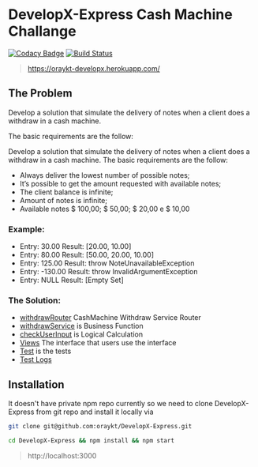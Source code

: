 # DevelopX-Express Cash Machine Challange

[![Codacy Badge](https://api.codacy.com/project/badge/Grade/0912e19828aa40f798ba86355c9267e2)](https://www.codacy.com/app/oraykt/DevelopX-Express?utm_source=github.com&amp;utm_medium=referral&amp;utm_content=oraykt/DevelopX-Express&amp;utm_campaign=Badge_Grade)
[![Build Status](https://travis-ci.org/oraykt/DevelopX-Express.svg?branch=master)](https://travis-ci.org/oraykt/DevelopX-Express)
> https://oraykt-developx.herokuapp.com/


## The Problem
Develop a solution that simulate the delivery of notes when a client does a withdraw in a cash machine.

The basic requirements are the follow:

Develop a solution that simulate the delivery of notes when a client does a withdraw in a cash machine.
The basic requirements are the follow:
- Always deliver the lowest number of possible notes;
- It’s possible to get the amount requested with available notes;
- The client balance is infinite;
- Amount of notes is infinite;
- Available notes $ 100,00; $ 50,00; $ 20,00 e $ 10,00


### Example:

- Entry: 30.00
  Result: [20.00, 10.00]
- Entry: 80.00
  Result: [50.00, 20.00, 10.00]
- Entry: 125.00
  Result: throw NoteUnavailableException
- Entry: -130.00
  Result: throw InvalidArgumentException
- Entry: NULL
  Result: [Empty Set]


### The Solution:

- [withdrawRouter](https://github.com/oraykt/DevelopX-Express/blob/master/routes/withdrawRouter.js) CashMachine Withdraw Service Router
- [withdrawService](https://github.com/oraykt/DevelopX-Express/blob/master/services/withdraw.js) is Business Function
- [checkUserInput](https://github.com/oraykt/DevelopX-Express/blob/master/utils/checkUserInput.js) is Logical Calculation
- [Views](https://github.com/oraykt/DevelopX-Express/tree/master/views) The interface that users use the interface
- [Test](https://github.com/oraykt/DevelopX-Express/blob/master/test/withdrawRouter.js) is the tests
- [Test Logs](https://travis-ci.org/oraykt/DevelopX-Express)

## Installation


It doesn't have private npm repo currently so we need to clone DevelopX-Express from git repo and install it locally via 

```bash
git clone git@github.com:oraykt/DevelopX-Express.git 
```
```bash
cd DevelopX-Express && npm install && npm start
```

> http://localhost:3000
